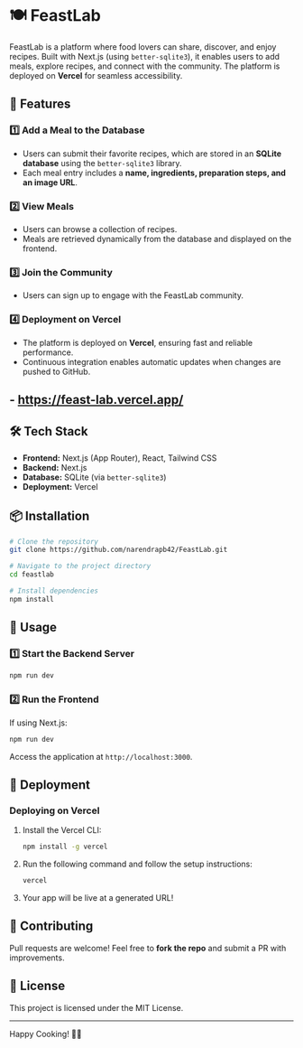 ﻿# 🍽️ FeastLab

FeastLab is a platform where food lovers can share, discover, and enjoy recipes. Built with Next.js (using `better-sqlite3`), it enables users to add meals, explore recipes, and connect with the community. The platform is deployed on **Vercel** for seamless accessibility.

## 🚀 Features

### 1️⃣ Add a Meal to the Database
- Users can submit their favorite recipes, which are stored in an **SQLite database** using the `better-sqlite3` library.
- Each meal entry includes a **name, ingredients, preparation steps, and an image URL**.

### 2️⃣ View Meals
- Users can browse a collection of recipes.
- Meals are retrieved dynamically from the database and displayed on the frontend.

### 3️⃣ Join the Community
- Users can sign up to engage with the FeastLab community.

### 4️⃣ Deployment on Vercel
- The platform is deployed on **Vercel**, ensuring fast and reliable performance.
- Continuous integration enables automatic updates when changes are pushed to GitHub.
## - https://feast-lab.vercel.app/

## 🛠️ Tech Stack
- **Frontend:** Next.js (App Router), React, Tailwind CSS
- **Backend:** Next.js
- **Database:** SQLite (via `better-sqlite3`)
- **Deployment:** Vercel

## 📦 Installation

```bash
# Clone the repository
git clone https://github.com/narendrapb42/FeastLab.git

# Navigate to the project directory
cd feastlab

# Install dependencies
npm install
```

## 📌 Usage

### 1️⃣ Start the Backend Server
```bash
npm run dev
```

### 2️⃣ Run the Frontend
If using Next.js:
```bash
npm run dev
```
Access the application at `http://localhost:3000`.

## 🚀 Deployment
### Deploying on Vercel
1. Install the Vercel CLI:
   ```bash
   npm install -g vercel
   ```
2. Run the following command and follow the setup instructions:
   ```bash
   vercel
   ```
3. Your app will be live at a generated URL!

## 🎯 Contributing
Pull requests are welcome! Feel free to **fork the repo** and submit a PR with improvements.

## 📜 License
This project is licensed under the MIT License.

---
Happy Cooking! 🍜✨
